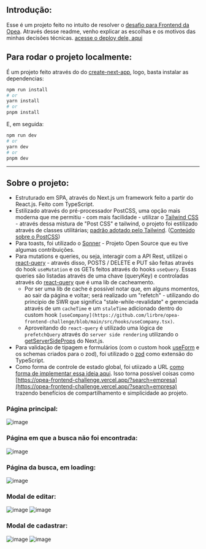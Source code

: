 ## Introdução:

Esse é um projeto feito no intuito de resolver o [desafio para Frontend da Opea](https://opea.notion.site/Avalia-o-Front-end-d82f51f5ab18422ca28ed8abf85f5b55). Através desse readme, venho explicar as escolhas e os motivos das minhas decisões técnicas. [acesse o deploy dele, aqui](https://opea-frontend-challenge.vercel.app/)

## Para rodar o projeto localmente:
É um projeto feito através do do [create-next-app](https://nextjs.org/docs/pages/api-reference/create-next-app), logo, basta instalar as dependencias:

```bash
npm run install
# or
yarn install
# or
pnpm install
```

E, em seguida:

```bash
npm run dev
# or
yarn dev
# or
pnpm dev
```

---

## Sobre o projeto:

- Estruturado em SPA, através do Next.js um framework feito a partir do React.js. Feito com TypeScript.
- Estilizado através do pré-processador PostCSS, uma opção mais moderna que me permitiu - com mais facilidade - utilizar o [Tailwind CSS](https://tailwindcss.com/docs/installation) - através dessa mistura de "Post CSS" e tailwind, o projeto foi estilizado através de classes utilitárias; [padrão adotado pelo Tailwind](https://tailwindcss.com/docs/utility-first). ([Conteúdo sobre o PostCSS](https://dev.to/dawnind/what-is-postcss-why-should-we-care-45fj
))
- Para toasts, foi utilizado o [Sonner](https://sonner.emilkowal.ski/) - Projeto Open Source que eu tive algumas contribuições.
- Para mutations e queries, ou seja, interagir com a API Rest, utilizei o [react-query](https://tanstack.com/query/v3/) - através disso, POSTS / DELETE e PUT são feitas através do hook `useMutation` e os GETs feitos através do hooks `useQuery`. Essas queries são listadas através de uma chave (queryKey) e controladas através do [react-query](https://tanstack.com/query/v3/) que é uma lib de cacheamento.
  - Por ser uma lib de cache é possível notar que, em alguns momentos, ao sair da página e voltar; será realizado um "refetch" - utilizando do principio de SWR que significa "stale-while-revalidate" e gerenciada através de um `cacheTime` e um `staleTime` adicionado dentro do custom hook `[useCompany](https://github.com/lirbre/opea-frontend-challenge/blob/main/src/hooks/useCompany.tsx)`.
  - Aproveitando do `react-query` é utilizado uma lógica de `prefetchQuery` através do `server side rendering` utilizando o [getServerSideProps](https://nextjs.org/docs/pages/api-reference/functions/get-server-side-props) do Next.js.
- Para validação de tipagem e formulários (com o custom hook [useForm](https://github.com/lirbre/opea-frontend-challenge/blob/main/src/hooks/useForm.tsx) e os schemas criados para o zod), foi utilizado o [zod](https://zod.dev/) como extensão do TypeScript. 
- Como forma de controle de estado global, foi utiizado a URL [como forma de implementar essa ideia aqui](https://betterprogramming.pub/how-and-why-you-should-store-react-ui-state-in-the-url-f2013a204cb2). Isso torna possível coisas como [https://opea-frontend-challenge.vercel.app/?search=empresa](https://opea-frontend-challenge.vercel.app/?search=empresa) trazendo benefícios de compartilhamento e simplicidade ao projeto. 

### Página principal:

![image](https://user-images.githubusercontent.com/86065449/236275936-485715ea-2357-46e6-939e-2b3f66cb176b.png)

### Página em que a busca não foi encontrada:
 
![image](https://user-images.githubusercontent.com/86065449/236277331-7bc5ae1c-a2d9-4497-8384-75b25814cb30.png)

### Página da busca, em loading:

![image](https://user-images.githubusercontent.com/86065449/236281874-e45807de-431d-4f97-b642-767ee687a456.png)

### Modal de editar:

![image](https://user-images.githubusercontent.com/86065449/236282322-35c09797-876f-4079-97e8-6e59b496cdf8.png)
![image](https://user-images.githubusercontent.com/86065449/236282372-9562e04c-14df-4c25-9bea-d9f6d48b3173.png)

### Modal de cadastrar:

![image](https://user-images.githubusercontent.com/86065449/236282147-5ae40223-78fa-40c6-86e2-bb75b079eba6.png)
![image](https://user-images.githubusercontent.com/86065449/236282112-66754f6d-f98e-4d92-896e-a0c7e5085e8a.png)

